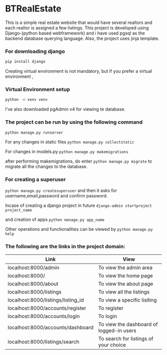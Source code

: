 # BTRealEstate
This is a simple real estate website that would have several realtors and each realtor is assigned a few listings. This project is developed using Django-(python based webframework) and i have used pgsql as the backend database querying language. Also, the project uses jinja template.

### For downloading django
```sh
pip install django
```
Creating virtual environment is not mandatory, but if you prefer a virtual environment , 
### Virtual Environment setup 
```sh
python -m venv venv
```
I've also downloaded pgAdmin v4 for viewing te database.
### The project can be run by using the following command 
```sh
python manage.py runserver
```
For any changes in static files ``` python manage.py collectstatic ```

For changes in models.py ``` python manage.py makemigrations ```

after performing makemigrations, do enter ``` python manage.py migrate ``` to migrate all the changes to the database.

### For creating a superuser
``` python manage.py createsuperuser ``` and then it asks for username,email,password and confirm password.

Incase of creating a django project in future ``` django-admin startproject project_name ```

and creation of apps ``` python manage.py app_name ```

Other operations and functionalities can be viewed by ``` python manage.py help ```

### The following are the links in the project domain:

| Link | View |
| -------- | -------- |
| localhost:8000/admin | To view the admin area |
| localhost:8000/ | To view the home page |
| localhost:8000/about | To view the about page |
| localhost:8000/listings | To view all the listings |
| localhost:8000/listings/listing_id | To view a specific lisiting |
| localhost:8000/accounts/register | To register | 
| localhost:8000/accounts/login | To login |
| localhost:8000/accounts/dashboard | To view the dashboard of logged-in users |
| localhost:8000/listings/search | To search for listings of your choice |
